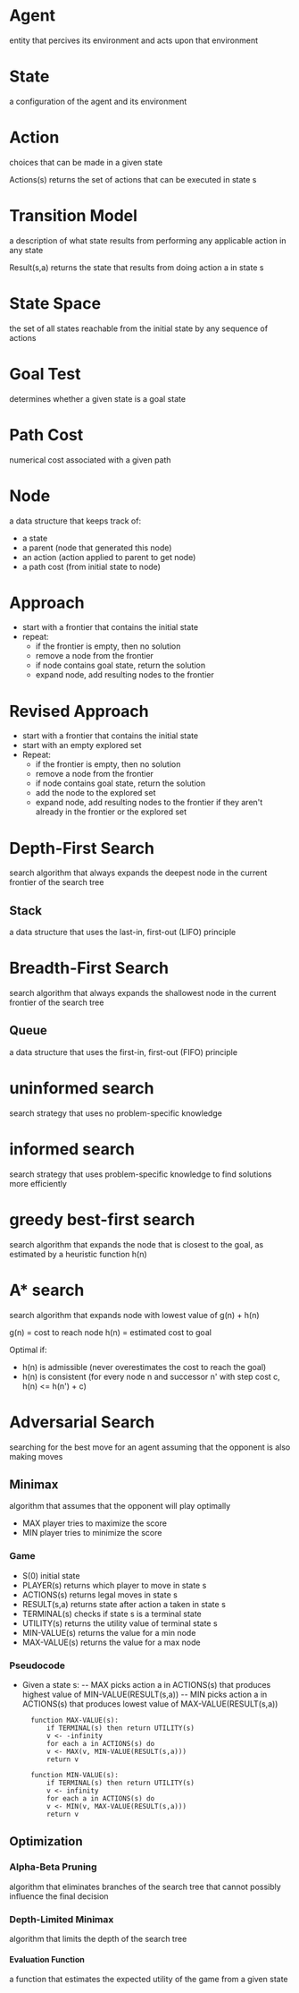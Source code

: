 # Agent

entity that percives its environment and acts upon that environment

# State

a configuration of the agent and its environment

# Action

choices that can be made in a given state

Actions(s) returns the set of actions that can be executed in state s

# Transition Model

a description of what state results from performing any applicable action in any state

Result(s,a) returns the state that results from doing action a in state s

# State Space

the set of all states reachable from the initial state by any sequence of actions

# Goal Test

determines whether a given state is a goal state

# Path Cost

numerical cost associated with a given path

# Node

a data structure that keeps track of:

- a state
- a parent (node that generated this node)
- an action (action applied to parent to get node)
- a path cost (from initial state to node)

# Approach

- start with a frontier that contains the initial state
- repeat:
  - if the frontier is empty, then no solution
  - remove a node from the frontier
  - if node contains goal state, return the solution
  - expand node, add resulting nodes to the frontier

# Revised Approach

- start with a frontier that contains the initial state
- start with an empty explored set
- Repeat:
  - if the frontier is empty, then no solution
  - remove a node from the frontier
  - if node contains goal state, return the solution
  - add the node to the explored set
  - expand node, add resulting nodes to the frontier if they aren't already in the frontier or the explored set

# Depth-First Search

search algorithm that always expands the deepest node in the current frontier of the search tree

## Stack

a data structure that uses the last-in, first-out (LIFO) principle

# Breadth-First Search

search algorithm that always expands the shallowest node in the current frontier of the search tree

## Queue

a data structure that uses the first-in, first-out (FIFO) principle

# uninformed search

search strategy that uses no problem-specific knowledge

# informed search

search strategy that uses problem-specific knowledge to find solutions more efficiently

# greedy best-first search

search algorithm that expands the node that is closest to the goal, as estimated by a heuristic function h(n)

# A\* search

search algorithm that expands node with lowest value of g(n) + h(n)

g(n) = cost to reach node
h(n) = estimated cost to goal

Optimal if:

- h(n) is admissible (never overestimates the cost to reach the goal)
- h(n) is consistent (for every node n and successor n' with step cost c, h(n) <= h(n') + c)

# Adversarial Search

searching for the best move for an agent assuming that the opponent is also making moves

## Minimax

algorithm that assumes that the opponent will play optimally

- MAX player tries to maximize the score
- MIN player tries to minimize the score

### Game

- S(0) initial state
- PLAYER(s) returns which player to move in state s
- ACTIONS(s) returns legal moves in state s
- RESULT(s,a) returns state after action a taken in state s
- TERMINAL(s) checks if state s is a terminal state
- UTILITY(s) returns the utility value of terminal state s
- MIN-VALUE(s) returns the value for a min node
- MAX-VALUE(s) returns the value for a max node

### Pseudocode

- Given a state s:
  -- MAX picks action a in ACTIONS(s) that produces highest value of MIN-VALUE(RESULT(s,a))
  -- MIN picks action a in ACTIONS(s) that produces lowest value of MAX-VALUE(RESULT(s,a))

  ```
    function MAX-VALUE(s):
        if TERMINAL(s) then return UTILITY(s)
        v <- -infinity
        for each a in ACTIONS(s) do
        v <- MAX(v, MIN-VALUE(RESULT(s,a)))
        return v

    function MIN-VALUE(s):
        if TERMINAL(s) then return UTILITY(s)
        v <- infinity
        for each a in ACTIONS(s) do
        v <- MIN(v, MAX-VALUE(RESULT(s,a)))
        return v
  ```

## Optimization

### Alpha-Beta Pruning

algorithm that eliminates branches of the search tree that cannot possibly influence the final decision

### Depth-Limited Minimax

algorithm that limits the depth of the search tree

#### Evaluation Function

a function that estimates the expected utility of the game from a given state
